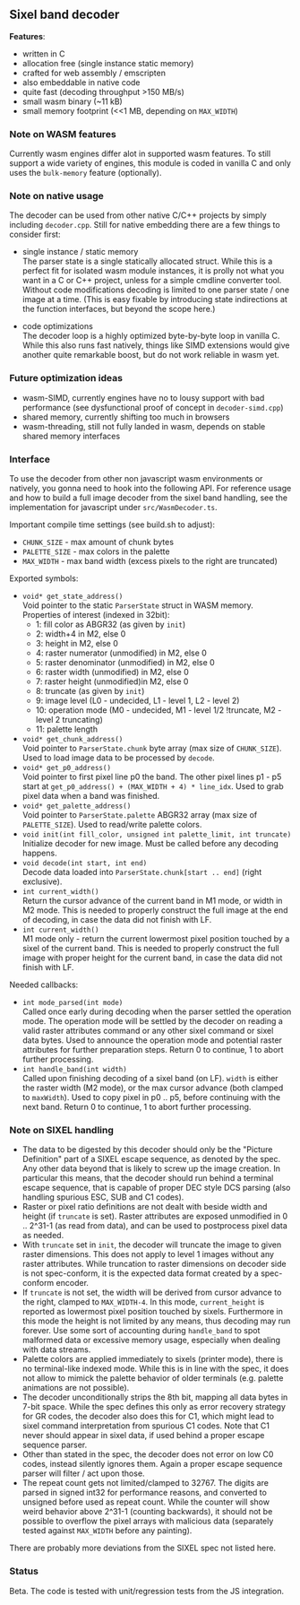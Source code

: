 
## Sixel band decoder


__Features__:
- written in C
- allocation free (single instance static memory)
- crafted for web assembly / emscripten
- also embeddable in native code
- quite fast (decoding throughput >150 MB/s)
- small wasm binary (~11 kB)
- small memory footprint (<<1 MB, depending on `MAX_WIDTH`)


### Note on WASM features

Currently wasm engines differ alot in supported wasm features.
To still support a wide variety of engines, this module is coded in vanilla C and
only uses the `bulk-memory` feature (optionally).


### Note on native usage

The decoder can be used from other native C/C++ projects by simply including `decoder.cpp`.
Still for native embedding there are a few things to consider first:

- single instance / static memory  
  The parser state is a single statically allocated struct. While this is a perfect fit
  for isolated wasm module instances, it is prolly not what you want in a C or C++ project,
  unless for a simple cmdline converter tool. Without code modifications decoding is limited
  to one parser state / one image at a time. (This is easy fixable by introducing
  state indirections at the function interfaces, but beyond the scope here.)

- code optimizations  
  The decoder loop is a highly optimized byte-by-byte loop in vanilla C.
  While this also runs fast natively, things like SIMD extensions would give
  another quite remarkable boost, but do not work reliable in wasm yet.


### Future optimization ideas

- wasm-SIMD, currently engines have no to lousy support with bad performance
  (see dysfunctional proof of concept in `decoder-simd.cpp`)
- shared memory, currently shifting too much in browsers
- wasm-threading, still not fully landed in wasm, depends on stable shared memory interfaces


### Interface

To use the decoder from other non javascript wasm environments or natively,
you gonna need to hook into the following API.
For reference usage and how to build a full image decoder from the sixel band handling,
see the implementation for javascript under `src/WasmDecoder.ts`.

Important compile time settings (see build.sh to adjust):
 - `CHUNK_SIZE`     - max amount of chunk bytes
 - `PALETTE_SIZE`   - max colors in the palette
 - `MAX_WIDTH`      - max band width (excess pixels to the right are truncated)

Exported symbols:
 - `void* get_state_address()`  
    Void pointer to the static `ParserState` struct in WASM memory.\
    Properties of interest (indexed in 32bit):
    - 1:  fill color as ABGR32 (as given by `init`)
    - 2:  width+4 in M2, else 0
    - 3:  height in M2, else 0
    - 4:  raster numerator (unmodified) in M2, else 0
    - 5:  raster denominator (unmodified) in M2, else 0
    - 6:  raster width (unmodified) in M2, else 0
    - 7:  raster height (unmodified)in M2, else 0
    - 8:  truncate (as given by `init`)
    - 9:  image level (L0 - undecided, L1 - level 1, L2 - level 2)
    - 10: operation mode (M0 - undecided, M1 - level 1/2 !truncate, M2 - level 2 truncating)
    - 11: palette length
 - `void* get_chunk_address()`  
    Void pointer to `ParserState.chunk` byte array (max size of `CHUNK_SIZE`).
    Used to load image data to be processed by `decode`.
 - `void* get_p0_address()`  
    Void pointer to first pixel line p0 the band. The other pixel lines p1 - p5
    start at `get_p0_address() + (MAX_WIDTH + 4) * line_idx`.
    Used to grab pixel data when a band was finished.
 - `void* get_palette_address()`  
    Void pointer to `ParserState.palette` ABGR32 array (max size of `PALETTE_SIZE`).
    Used to read/write palette colors.
 - `void init(int fill_color, unsigned int palette_limit, int truncate)`  
    Initialize decoder for new image. Must be called before any decoding happens.
 - `void decode(int start, int end)`  
    Decode data loaded into `ParserState.chunk[start .. end]` (right exclusive).
 - `int current_width()`  
    Return the cursor advance of the current band in M1 mode, or width in M2 mode.
    This is needed to properly construct the full image at the end of decoding,
    in case the data did not finish with LF.
- `int current_width()`  
    M1 mode only - return the current lowermost pixel position touched by a sixel
    of the current band. This is needed to properly construct the full image with
    proper height for the current band, in case the data did not finish with LF.

Needed callbacks:
 - `int mode_parsed(int mode)`  
    Called once early during decoding when the parser settled the operation mode.
    The operation mode will be settled by the decoder on reading a valid raster
    attributes command or any other sixel command or sixel data bytes.
    Used to announce the operation mode and potential raster attributes for
    further preparation steps.
    Return 0 to continue, 1 to abort further processing.
 - `int handle_band(int width)`  
    Called upon finishing decoding of a sixel band (on LF). `width` is either the
    raster width (M2 mode), or the max cursor advance (both clamped to `maxWidth`).
    Used to copy pixel in p0 .. p5, before continuing with the next band.
    Return 0 to continue, 1 to abort further processing.


### Note on SIXEL handling

- The data to be digested by this decoder should only be the "Picture Definition" part of a SIXEL
  escape sequence, as denoted by the spec. Any other data beyond that is likely to screw up
  the image creation. In particular this means, that the decoder should run behind
  a terminal escape sequence, that is capable of proper DEC style DCS parsing
  (also handling spurious ESC, SUB and C1 codes).
- Raster or pixel ratio definitions are not dealt with beside width and height (if `truncate` is set).
  Raster attributes are exposed unmodified in 0 .. 2^31-1 (as read from data),
  and can be used to postprocess pixel data as needed.
- With `truncate` set in `init`, the decoder will truncate the image to given raster dimensions.
  This does not apply to level 1 images without any raster attributes. While truncation to
  raster dimensions on decoder side is not spec-conform, it is the expected data format created by
  a spec-conform encoder.
- If `truncate` is not set, the width will be derived from cursor advance to the right, clamped
  to `MAX_WIDTH-4`. In this mode, `current_height` is reported as lowermost pixel position touched by sixels.
  Furthermore in this mode the height is not limited by any means, thus decoding may run forever.
  Use some sort of accounting during `handle_band` to spot malformed data or excessive memory usage,
  especially when dealing with data streams.
- Palette colors are applied immediately to sixels (printer mode), there is no terminal-like indexed mode.
  While this is in line with the spec, it does not allow to mimick the palette behavior of older terminals
  (e.g. palette animations are not possible).
- The decoder unconditionally strips the 8th bit, mapping all data bytes in 7-bit space.
  While the spec defines this only as error recovery strategy for GR codes, the decoder also does this
  for C1, which might lead to sixel command interpretation from spurious C1 codes. Note that C1
  never should appear in sixel data, if used behind a proper escape sequence parser.
- Other than stated in the spec, the decoder does not error on low C0 codes, instead silently ignores them.
  Again a proper escape sequence parser will filter / act upon those.
- The repeat count gets not limited/clamped to 32767. The digits are parsed in signed int32 for
  performance reasons, and converted to unsigned before used as repeat count. While the counter
  will show weird behavior above 2^31-1 (counting backwards), it should not be possible to overflow
  the pixel arrays with malicious data (separately tested against `MAX_WIDTH` before any painting).

There are probably more deviations from the SIXEL spec not listed here.


### Status

Beta. The code is tested with unit/regression tests from the JS integration.
